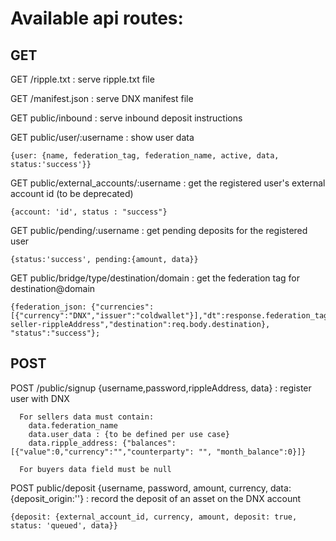 # Available api routes:

## GET

GET /ripple.txt : serve ripple.txt file

GET /manifest.json : serve DNX manifest file

GET public/inbound : serve inbound deposit instructions

GET public/user/:username : show user data   

    {user: {name, federation_tag, federation_name, active, data, status:'success'}}

GET public/external_accounts/:username : get the registered user's external account id  (to be deprecated)

    {account: 'id', status : "success"}

GET public/pending/:username : get pending deposits for the registered user   

    {status:'success', pending:{amount, data}}

GET public/bridge/type/destination/domain : get the federation tag for destination@domain  

    {federation_json: {"currencies":[{"currency":"DNX","issuer":"coldwallet"}],"dt":response.federation_tag,"domain":"domain","destination_tag":response.federation_tag,"type":"federation_record","destination_address":"user-seller-rippleAddress","destination":req.body.destination}, "status":"success"};

## POST  

POST /public/signup {username,password,rippleAddress, data} : register user with DNX   

      For sellers data must contain:  
        data.federation_name  
        data.user_data : {to be defined per use case}  
        data.ripple_address: {"balances":[{"value":0,"currency":"","counterparty": "", "month_balance":0}]}

      For buyers data field must be null

POST public/deposit {username, password, amount, currency, data:{deposit_origin:''} : record the deposit of an asset on the DNX account  

    {deposit: {external_account_id, currency, amount, deposit: true, status: 'queued', data}}
